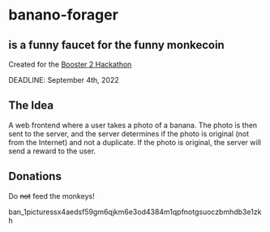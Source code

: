 # banano-forager

## is a funny faucet for the funny monkecoin

Created for the [Booster 2 Hackathon](https://banano.cc/blog/booster2-banano-hackathon)

DEADLINE: September 4th, 2022

## The Idea

A web frontend where a user takes a photo of a banana. The photo is then sent to the server, and the server determines if the photo is original (not from the Internet) and not a duplicate. If the photo is original, the server will send a reward to the user.

## Donations

Do ~~not~~ feed the monkeys!

ban_1picturessx4aedsf59gm6qjkm6e3od4384m1qpfnotgsuoczbmhdb3e1zkh
